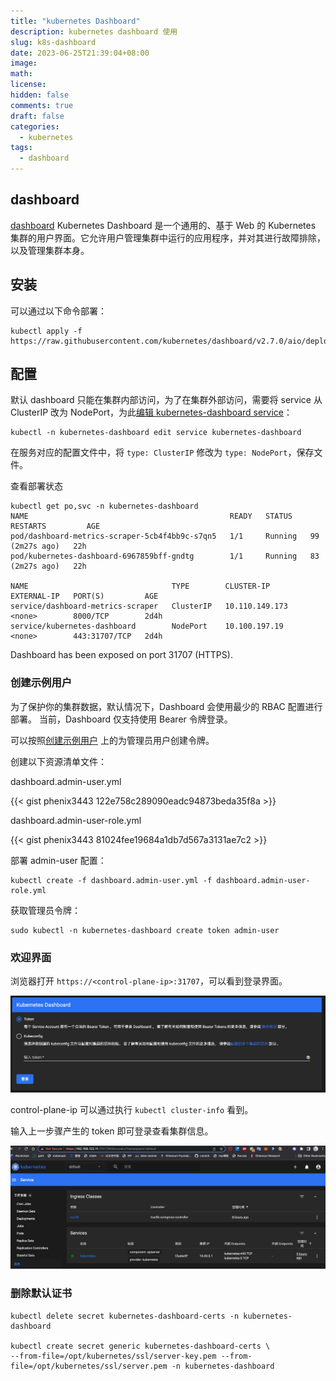 ```yaml
---
title: "kubernetes Dashboard"
description: kubernetes dashboard 使用
slug: k8s-dashboard
date: 2023-06-25T21:39:04+08:00
image:
math:
license:
hidden: false
comments: true
draft: false
categories:
  - kubernetes
tags:
  - dashboard
---
```


## dashboard

[dashboard](https://github.com/kubernetes/dashboard) Kubernetes Dashboard 是一个通用的、基于 Web 的 Kubernetes 集群的用户界面。它允许用户管理集群中运行的应用程序，并对其进行故障排除，以及管理集群本身。

## 安装

可以通过以下命令部署：

```shell
kubectl apply -f https://raw.githubusercontent.com/kubernetes/dashboard/v2.7.0/aio/deploy/recommended.yaml
```

## 配置

默认 dashboard 只能在集群内部访问，为了在集群外部访问，需要将 service 从 ClusterIP 改为 NodePort，为此[编辑 kubernetes-dashboard service](https://github.com/kubernetes/dashboard/blob/master/docs/user/accessing-dashboard/README.md#nodeport)：

```shell
kubectl -n kubernetes-dashboard edit service kubernetes-dashboard
```

在服务对应的配置文件中，将 `type: ClusterIP` 修改为 `type: NodePort`，保存文件。

查看部署状态

```shell
kubectl get po,svc -n kubernetes-dashboard
NAME                                             READY   STATUS    RESTARTS         AGE
pod/dashboard-metrics-scraper-5cb4f4bb9c-s7qn5   1/1     Running   99 (2m27s ago)   22h
pod/kubernetes-dashboard-6967859bff-gndtg        1/1     Running   83 (2m27s ago)   22h

NAME                                TYPE        CLUSTER-IP       EXTERNAL-IP   PORT(S)         AGE
service/dashboard-metrics-scraper   ClusterIP   10.110.149.173   <none>        8000/TCP        2d4h
service/kubernetes-dashboard        NodePort    10.100.197.19    <none>        443:31707/TCP   2d4h
```

Dashboard has been exposed on port 31707 (HTTPS).

### 创建示例用户

为了保护你的集群数据，默认情况下，Dashboard 会使用最少的 RBAC 配置进行部署。 当前，Dashboard 仅支持使用 Bearer 令牌登录。

可以按照[创建示例用户](https://github.com/kubernetes/dashboard/blob/master/docs/user/access-control/creating-sample-user.md) 上的为管理员用户创建令牌。

创建以下资源清单文件：

dashboard.admin-user.yml

{{< gist phenix3443 122e758c289090eadc94873beda35f8a >}}

dashboard.admin-user-role.yml

{{< gist phenix3443 81024fee19684a1db7d567a3131ae7c2 >}}

部署 admin-user 配置：

```shell
kubectl create -f dashboard.admin-user.yml -f dashboard.admin-user-role.yml
```

获取管理员令牌：

```shell
sudo kubectl -n kubernetes-dashboard create token admin-user
```

### 欢迎界面

浏览器打开 `https://<control-plane-ip>:31707`，可以看到登录界面。

![dashboard login](images/token.png)

control-plane-ip 可以通过执行 `kubectl cluster-info` 看到。

输入上一步骤产生的 token 即可登录查看集群信息。

![cluster info](images/cluster-info.png)

### 删除默认证书

```shell
kubectl delete secret kubernetes-dashboard-certs -n kubernetes-dashboard

kubectl create secret generic kubernetes-dashboard-certs \
--from-file=/opt/kubernetes/ssl/server-key.pem --from-file=/opt/kubernetes/ssl/server.pem -n kubernetes-dashboard
```
